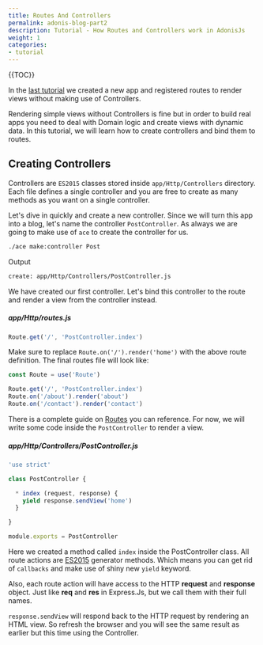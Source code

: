 ```yaml
---
title: Routes And Controllers
permalink: adonis-blog-part2
description: Tutorial - How Routes and Controllers work in AdonisJs
weight: 1
categories:
- tutorial
---
```


{{TOC}}

In the [last tutorial](adonis-blog-part1) we created a new app and registered routes to render views without making use of Controllers.

Rendering simple views without Controllers is fine but in order to build real apps you need to deal with Domain logic and create views with dynamic data. In this tutorial, we will learn how to create controllers and bind them to routes.

## Creating Controllers

Controllers are `ES2015` classes stored inside `app/Http/Controllers` directory. Each file defines a single controller and you are free to create as many methods as you want on a single controller.

Let's dive in quickly and create a new controller. Since we will turn this app into a blog, let's name the controller `PostController`. As always we are going to make use of `ace` to create the controller for us.

```bash
./ace make:controller Post
```

Output

```bash
create: app/Http/Controllers/PostController.js
```

We have created our first controller. Let's bind this controller to the route and render a view from the controller instead.

##### app/Http/routes.js
```javascript
Route.get('/', 'PostController.index')
```

Make sure to replace `Route.on('/').render('home')` with the above route definition. The final routes file will look like:

```javascript
const Route = use('Route')

Route.get('/', 'PostController.index')
Route.on('/about').render('about')
Route.on('/contact').render('contact')
```

There is a complete guide on [Routes](/docs/routing) you can reference. For now, we will write some code inside the `PostController` to render a view.

##### app/Http/Controllers/PostController.js
```javascript
'use strict'

class PostController {

  * index (request, response) {
    yield response.sendView('home')
  }

}

module.exports = PostController
```

Here we created a method called `index` inside the PostController class. All route actions are [ES2015](https://strongloop.com/strongblog/write-your-own-co-using-es2015-generators/) generator methods. Which means you can get rid of `callbacks` and make use of shiny new `yield` keyword. 

Also, each route action will have access to the HTTP **request** and **response** object. Just like **req** and **res** in Express.Js, but we call them with their full names.

`response.sendView` will respond back to the HTTP request by rendering an HTML view. So refresh the browser and you will see the same result as earlier but this time using the Controller.